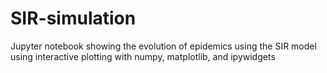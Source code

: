 # SIR-simulation
Jupyter notebook showing the evolution of epidemics using the SIR model using interactive plotting with numpy, matplotlib, and ipywidgets
